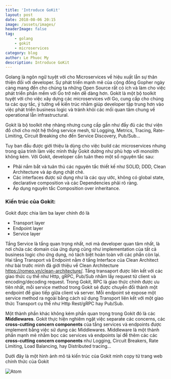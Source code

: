 ```yaml
---
title: 'Introduce GoKit'
layout: post
date: 2018-08-06 20:15
image: /assets/images/
headerImage: false
tag:
    - golang
    - gokit
    - microservices
category: blog
author: Le Phuoc My
description: Introduce GoKit
---
```


Golang là ngôn ngữ tuyệt vời cho Microservices về hiệu xuất lẫn sự thân thiện đối với developer. Sự phát triển mạnh mẽ của cộng đồng Gopher ngày càng mang đến cho chúng ta những Open Source rất có ích và làm cho việc phát triển phần mềm với Go trở nên dễ dàng hơn. Gokit là một bộ toolkit tuyệt vời cho việc xây dựng các microservices với Go, cung cấp cho chúng ta các quy tắc, ý tưởng về kiến trúc nhằm giúp developer tập trung hơn vào việc phát triển business logic và tránh khỏi các mối quan tâm chung về operational lẫn infrastructural. 

Gokit là bộ toolkit nhẹ nhàng nhưng cung cấp gần như đầy đủ các thư viện đồ chơi cho một hệ thống service mesh, từ Logging, Metrics, Tracing, Rate-Limiting, Circuit Breaking cho đến Service Discovery, Pub/Sub... 

Tuy ban đầu được giới thiệu là dùng cho việc build các microservices nhưng trong qúa trình làm việc mình thấy Gokit dường như phù hợp với monolith không kém. Với Gokit, developer cần tuân theo một số nguyên tắc sau:
- Phãi nắm bắt và tuân thủ các nguyên tắc thiết kế như SOLID, DDD, Clean Architecture và áp dụng chặt chẻ.
- Các interfaces được sử dụng như là các quy ước, không có global state, declarative composition và các Dependencies phãi rõ ràng.
- Áp dụng nguyên tắc Composition over inheritance.

### Kiến trúc của Gokit:
Gokit được chia làm ba layer chính đó là 
- Transport layer
- Endpoint layer
- Service layer

Tầng Service là tầng quan trọng nhất, nơi mà developer quan tâm nhất, là nơi chứa các domain của ứng dụng cũng như implementation của tất cả business logic cho ứng dụng, nó tách biệt hoàn toàn với các phần còn lại. Hai tầng Transport và Endpoint nằm ở tầng Interface của Clean Architect như bài trước mình đã giới thiệu về Clean Architecture https://romeo.vn/clean-architecture/. Tầng transaport được liên kết với các giao thức cụ thể như Http, gRPC, Pub/Sub nhằm lấy request từ client và encoding/decoding request. Trong Gokit, RPC là giao thức chính được ưu tiên nhất, mỗi service method trong Gokit sẻ được chuyển đổi thành một endpoint để giao tiếp giữa client và server. Mỗi endpoint sẻ expose một service method ra ngoài bằng cách sử dụng Transport liên kết với một giao thức Transport cụ thể như Http Rest/gRPC hay Pub/Sub. 

Một thành phần khác không kém phần quan trọng trong Gokit đó là các **Middlewares**. Gokit thực hiện nghiêm ngặt việc separate các concerns, các **cross-cutting concern components** của tầng services và endpoints được implement bằng việc sử dụng các Middlewares. Middleware là một thành phần mạnh mẻ nhằm bọc các services và endpoints lại để thêm các các **cross-cutting concern components** như Logging, Circuit Breakers, Rate Limiting, Load Balancing, hay Distributed tracing...

Dưới đây là một hình ảnh mô tả kiến trúc của Gokit mình copy từ trang web chính thức của Gokit 

![Atom](https://gokit.io/faq/onion.png)
